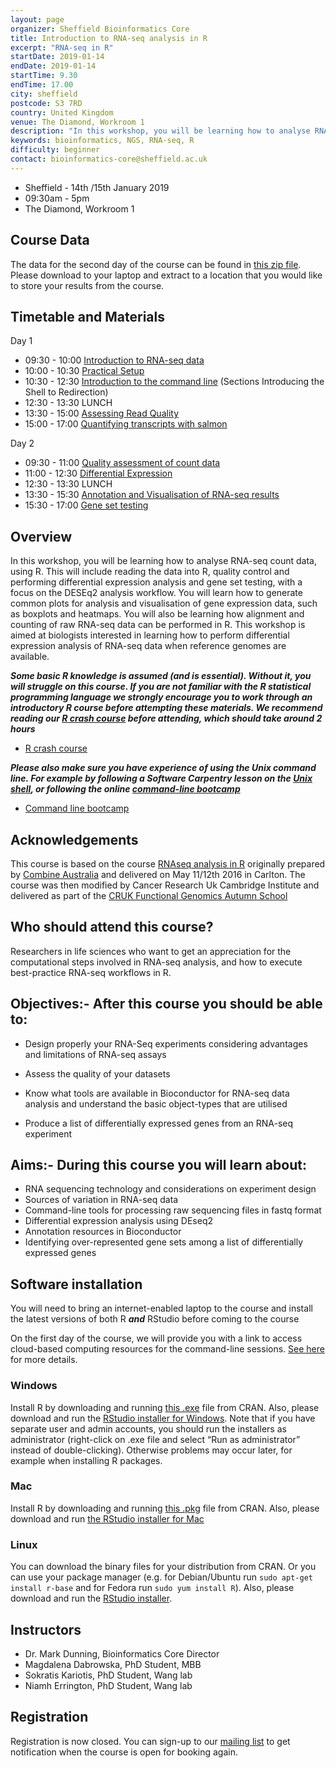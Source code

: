 ```yaml
---
layout: page
organizer: Sheffield Bioinformatics Core
title: Introduction to RNA-seq analysis in R
excerpt: "RNA-seq in R"
startDate: 2019-01-14
endDate: 2019-01-14
startTime: 9.30
endTime: 17.00
city: sheffield
postcode: S3 7RD
country: United Kingdom
venue: The Diamond, Workroom 1
description: "In this workshop, you will be learning how to analyse RNA-seq count data, using R. This will include reading the data into R, quality control and performing differential expression analysis and gene set testing, with a focus on the edgeR analysis workflow. You will learn how to generate common plots for analysis and visualisation of gene expression data, such as boxplots and heatmaps. You will also be learning how alignment and counting of raw RNA-seq data can be performed in R. This workshop is aimed at biologists interested in learning how to perform differential expression analysis of RNA-seq data when reference genomes are available.."
keywords: bioinformatics, NGS, RNA-seq, R
difficulty: beginner
contact: bioinformatics-core@sheffield.ac.uk
---
```


- Sheffield - 14th /15th January 2019
- 09:30am - 5pm
- The Diamond, Workroom 1

## Course Data


The data for the second day of the course can be found in [this zip file](http://sbc.shef.ac.uk/workshops/2019-01-14-rna-seq-r/CourseData.zip). Please download to your laptop and extract to a location that you would like to store your results from the course.

## Timetable and Materials

Day 1


- 09:30 - 10:00 [Introduction to RNA-seq data](https://docs.google.com/presentation/d/1Q9FkPORoxkS67051ygIGnIe5tT641ssA40t3j8fdics/edit?usp=sharing)
- 10:00 - 10:30 [Practical Setup](http://sbc.shef.ac.uk/RNAseq-R/setup.nb.html)
- 10:30 - 12:30 [Introduction to the command line](https://datacarpentry.org/shell-genomics/01-introduction/) (Sections Introducing the Shell to Redirection)
- 12:30 - 13:30 LUNCH
- 13:30 - 15:00 [Assessing Read Quality](http://sbc.shef.ac.uk/workshops/2019-01-14-rna-seq-r/read-quality.nb.html)
- 15:00 - 17:00 [Quantifying transcripts with salmon](http://sbc.shef.ac.uk/workshops/2019-01-14-rna-seq-r//align-and-quantification.nb.html)

Day 2

- 09:30 - 11:00 [Quality assessment of count data](http://sbc.shef.ac.uk/workshops/2019-01-14-rna-seq-r/rna-seq-preprocessing.nb.html)
- 11:00 - 12:30 [Differential Expression](http://sbc.shef.ac.uk/workshops/2019-01-14-rna-seq-r/rna-seq-de.nb.html)
- 12:30 - 13:30 LUNCH
- 13:30 - 15:30 [Annotation and Visualisation of RNA-seq results](http://sbc.shef.ac.uk/workshops/2019-01-14-rna-seq-r/rna-seq-annotation-visualisation.nb.html)
- 15:30 - 17:00 [Gene set testing](http://sbc.shef.ac.uk/workshops/2019-01-14-rna-seq-r/rna-seq-gene-set-testing.nb.html)


## Overview

In this workshop, you will be learning how to analyse RNA-seq count data, using R. This will include reading the data into R, quality control and performing differential expression analysis and gene set testing, with a focus on the DESEq2 analysis workflow. You will learn how to generate common plots for analysis and visualisation of gene expression data, such as boxplots and heatmaps. You will also be learning how alignment and counting of raw RNA-seq data can be performed in R. This workshop is aimed at biologists interested in learning how to perform differential expression analysis of RNA-seq data when reference genomes are available.

***Some basic R knowledge is assumed (and is essential). Without it, you will struggle on this course. If you are not familiar with the R statistical programming language we strongly encourage you to work through an introductory R course before attempting these materials. We recommend reading our [R crash course](https://bioinformatics-core-shared-training.github.io/r-crash-course/) before attending, which should take around 2 hours***

- [R crash course](https://bioinformatics-core-shared-training.github.io/r-crash-course/crash-course.nb.html)

***Please also make sure you have experience of using the Unix command line. For example by following a Software Carpentry lesson on the [Unix shell](http://swcarpentry.github.io/shell-novice/), or following the online [command-line bootcamp](http://rik.smith-unna.com/command_line_bootcamp/?id=ghu7d9fl7cn)***

- [Command line bootcamp](http://rik.smith-unna.com/command_line_bootcamp/?id=ghu7d9fl7cn)

## Acknowledgements

This course is based on the course [RNAseq analysis in R](http://combine-australia.github.io/2016-05-11-RNAseq/) originally prepared by [Combine Australia](https://combine.org.au/) and delivered on May 11/12th 2016 in Carlton. The course was then modified by Cancer Research Uk Cambridge Institute and delivered as part of the [CRUK Functional Genomics Autumn School](https://bioinformatics-core-shared-training.github.io/cruk-autumn-school-2017/)

## Who should attend this course?

Researchers in life sciences who want to get an appreciation for the computational steps involved in RNA-seq analysis, and how to execute best-practice RNA-seq workflows in R.

## Objectives:- After this course you should be able to:

- Design properly your RNA-Seq experiments considering advantages and limitations of RNA-seq assays
- Assess the quality of your datasets

- Know what tools are available in Bioconductor for RNA-seq data analysis and understand the basic object-types that are utilised
- Produce a list of differentially expressed genes from an RNA-seq experiment 

## Aims:- During this course you will learn about:

- RNA sequencing technology and considerations on experiment design
- Sources of variation in RNA-seq data
- Command-line tools for processing raw sequencing files in fastq format
- Differential expression analysis using DEseq2
- Annotation resources in Bioconductor
- Identifying over-represented gene sets among a list of differentially expressed genes 
    
## Software installation

You will need to bring an internet-enabled laptop to the course and install the latest versions of both R ***and*** RStudio before coming to the course

On the first day of the course, we will provide you with a link to access cloud-based computing resources for the command-line sessions. [See here](http://sbc.shef.ac.uk/workshops/2019-01-14-rna-seq-r/setup.nb.html) for more details.

### Windows

Install R by downloading and running [this .exe](http://cran.r-project.org/bin/windows/base/release.htm) file from CRAN. Also, please download and run the [RStudio installer for Windows](https://www.rstudio.com/products/rstudio/download/#download). Note that if you have separate user and admin accounts, you should run the installers as administrator (right-click on .exe file and select “Run as administrator” instead of double-clicking). Otherwise problems may occur later, for example when installing R packages.

### Mac

Install R by downloading and running [this .pkg](http://cran.r-project.org/bin/macosx/R-latest.pkg) file from CRAN. Also, please download and run [the RStudio installer for Mac](https://www.rstudio.com/products/rstudio/download/#download)

### Linux

You can download the binary files for your distribution from CRAN. Or you can use your package manager (e.g. for Debian/Ubuntu run `sudo apt-get install r-base` and for Fedora run `sudo yum install R`). Also, please download and run the [RStudio installer](https://www.rstudio.com/products/rstudio/download/#download).



## Instructors

- Dr. Mark Dunning, Bioinformatics Core Director
- Magdalena Dabrowska, PhD Student, MBB
- Sokratis Kariotis, PhD Student, Wang lab
- Niamh Errington, PhD Student, Wang lab


## Registration 

Registration is now closed. You can sign-up to our [mailing list](https://groups.google.com/a/sheffield.ac.uk/forum/#!forum/bioinformatics-core-news/join) to get notification when the course is open for booking again.

